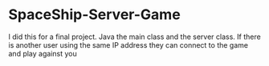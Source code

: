 # SpaceShip-Server-Game
I did this for a final project. Java the main class and the server class. If there is another user using the same IP address they can connect to the game and play against you
